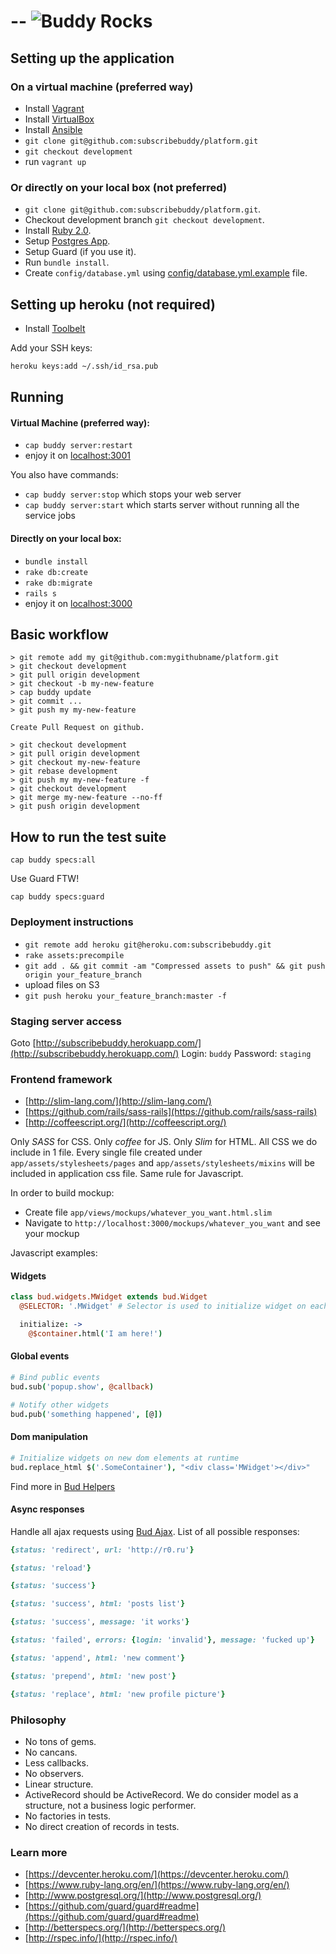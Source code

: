 --
![Buddy Rocks](http://buddy-assets.s3.amazonaws.com/images/logo_github.png)
==
## Setting up the application

### On a virtual machine (preferred way)

- Install [Vagrant](http://www.vagrantup.com/)
- Install [VirtualBox](https://www.virtualbox.org/)
- Install [Ansible](http://www.ansible.com/)
- `git clone git@github.com:subscribebuddy/platform.git`
- `git checkout development`
- run `vagrant up`

### Or directly on your local box (not preferred)

- `git clone git@github.com:subscribebuddy/platform.git`.
- Checkout development branch `git checkout development`.
- Install [Ruby 2.0](http://rvm.io/).
- Setup [Postgres App](http://postgresapp.com/).
- Setup Guard (if you use it).
- Run `bundle install`.
- Create `config/database.yml` using [config/database.yml.example](config/database.yml.example) file.


## Setting up heroku (not required)
- Install [Toolbelt](https://devcenter.heroku.com/)

Add your SSH keys:

```bash
heroku keys:add ~/.ssh/id_rsa.pub
```

## Running

#### Virtual Machine (preferred way):
- `cap buddy server:restart`
- enjoy it on [localhost:3001](http://localhost:3001)

You also have commands:
- `cap buddy server:stop` which stops your web server
- `cap buddy server:start` which starts server without running all the service jobs

#### Directly on your local box:
- `bundle install`
- `rake db:create`
- `rake db:migrate`
- `rails s`
- enjoy it on [localhost:3000](http://localhost:3000)

## Basic workflow

```
> git remote add my git@github.com:mygithubname/platform.git
> git checkout development
> git pull origin development
> git checkout -b my-new-feature
> cap buddy update
> git commit ...
> git push my my-new-feature

Create Pull Request on github.

> git checkout development
> git pull origin development
> git checkout my-new-feature
> git rebase development
> git push my my-new-feature -f
> git checkout development
> git merge my-new-feature --no-ff
> git push origin development
```

## How to run the test suite

`cap buddy specs:all`

Use Guard FTW!

`cap buddy specs:guard`

### Deployment instructions

- `git remote add heroku git@heroku.com:subscribebuddy.git`
- `rake assets:precompile`
- `git add . && git commit -am "Compressed assets to push" && git push origin your_feature_branch`
- upload files on S3
- `git push heroku your_feature_branch:master -f`

### Staging server access

Goto [http://subscribebuddy.herokuapp.com/](http://subscribebuddy.herokuapp.com/)
Login: `buddy`
Password: `staging`

### Frontend framework

- [http://slim-lang.com/](http://slim-lang.com/)
- [https://github.com/rails/sass-rails](https://github.com/rails/sass-rails)
- [http://coffeescript.org/](http://coffeescript.org/)

Only *SASS* for CSS. Only *coffee* for JS. Only *Slim* for HTML.
All CSS we do include in 1 file. Every single file created under `app/assets/stylesheets/pages` and `app/assets/stylesheets/mixins` will be included in application css file.
Same rule for Javascript.

In order to build mockup:

- Create file `app/views/mockups/whatever_you_want.html.slim`
- Navigate to `http://localhost:3000/mockups/whatever_you_want` and see your mockup

Javascript examples:

#### Widgets

```coffeescript
class bud.widgets.MWidget extends bud.Widget
  @SELECTOR: '.MWidget' # Selector is used to initialize widget on each element matching this selector

  initialize: ->
    @$container.html('I am here!')
```

#### Global events

```coffeescript
# Bind public events
bud.sub('popup.show', @callback)

# Notify other widgets
bud.pub('something happened', [@])
```

#### Dom manipulation

```coffeescript
# Initialize widgets on new dom elements at runtime
bud.replace_html $('.SomeContainer'), "<div class='MWidget'></div>"
```

Find more in [Bud Helpers](app/assets/javascripts/helpers.coffee#l11)

#### Async responses

Handle all ajax requests using [Bud Ajax](app/assets/javascripts/ajax.coffee).
List of all possible responses:

```ruby
{status: 'redirect', url: 'http://r0.ru'}
```

```ruby
{status: 'reload'}
```

```ruby
{status: 'success'}
```

```ruby
{status: 'success', html: 'posts list'}
```

```ruby
{status: 'success', message: 'it works'}
```

```ruby
{status: 'failed', errors: {login: 'invalid'}, message: 'fucked up'}
```

```ruby
{status: 'append', html: 'new comment'}
```

```ruby
{status: 'prepend', html: 'new post'}
```

```ruby
{status: 'replace', html: 'new profile picture'}
```

### Philosophy

- No tons of gems.
- No cancans.
- Less callbacks.
- No observers.
- Linear structure.
- ActiveRecord should be ActiveRecord. We do consider model as a structure, not a business logic performer.
- No factories in tests.
- No direct creation of records in tests.

### Learn more

- [https://devcenter.heroku.com/](https://devcenter.heroku.com/)
- [https://www.ruby-lang.org/en/](https://www.ruby-lang.org/en/)
- [http://www.postgresql.org/](http://www.postgresql.org/)
- [https://github.com/guard/guard#readme](https://github.com/guard/guard#readme)
- [http://betterspecs.org/](http://betterspecs.org/)
- [http://rspec.info/](http://rspec.info/)
